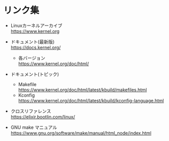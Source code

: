 # リンク集

- Linuxカーネルアーカイブ  
https://www.kernel.org

- ドキュメント(最新版)  
https://docs.kernel.org/
  - 各バージョン  
https://www.kernel.org/doc/html/

- ドキュメント(トピック)
  - Makefile  
https://www.kernel.org/doc/html/latest/kbuild/makefiles.html
  - Kconfig  
https://www.kernel.org/doc/html/latest/kbuild/kconfig-language.html


- クロスリファレンス  
https://elixir.bootlin.com/linux/

- GNU make マニュアル  
https://www.gnu.org/software/make/manual/html_node/index.html

